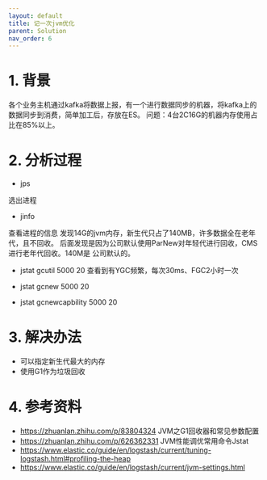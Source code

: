 ```yaml
---
layout: default
title: 记一次jvm优化
parent: Solution
nav_order: 6
---
```


# 1. 背景
各个业务主机通过kafka将数据上报，有一个进行数据同步的机器，将kafka上的数据同步到消费，简单加工后，存放在ES。 
问题：4台2C16G的机器内存使用占比在85%以上。

# 2. 分析过程
- jps

选出进程

- jinfo

查看进程的信息
发现14G的jvm内存，新生代只占了140MB，许多数据全在老年代，且不回收。
后面发现是因为公司默认使用ParNew对年轻代进行回收，CMS进行老年代回收。140M是
公司默认的。

- jstat gcutil 5000 20
查看到有YGC频繁，每次30ms、FGC2小时一次

- jstat gcnew 5000 20
- jstat gcnewcapbility 5000 20

# 3. 解决办法
- 可以指定新生代最大的内存
- 使用G1作为垃圾回收

# 4. 参考资料
- https://zhuanlan.zhihu.com/p/83804324 JVM之G1回收器和常见参数配置
- https://zhuanlan.zhihu.com/p/626362331 JVM性能调优常用命令Jstat
- https://www.elastic.co/guide/en/logstash/current/tuning-logstash.html#profiling-the-heap
- https://www.elastic.co/guide/en/logstash/current/jvm-settings.html